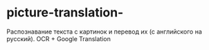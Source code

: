 # picture-translation-
Распознавание текста с картинок и перевод их (с английского на русский).
OCR + Google Translation
